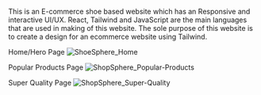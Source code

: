 This is an E-commerce shoe based website which has an Responsive and interactive UI/UX. React, Tailwind and JavaScript are the main languages that are used in making of this website. The sole purpose of this website is to create a design for an ecommerce website using Tailwind.





Home/Hero Page
![ShoeSphere_Home](https://github.com/user-attachments/assets/db2dba1a-5999-4384-93a5-4c43e891a5af)





Popular Products Page
![ShopSphere_Popular-Products](https://github.com/user-attachments/assets/046cbedc-d54b-4b7a-aaa1-10070203b7a0)





Super Quality Page
![ShopSphere_Super-Quality](https://github.com/user-attachments/assets/426b3ed5-f2d3-41c8-a99d-9c086eb545bf)
